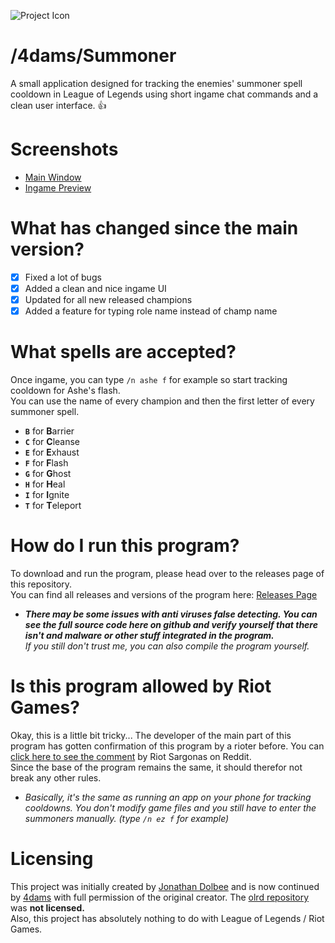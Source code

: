 ![Project Icon](https://i.4da.ms/project_summoner_icon.png)

# /4dams/Summoner

A small application designed for tracking the enemies' summoner spell cooldown in League of Legends using short ingame chat commands and a clean user interface. :+1:


# Screenshots

- [Main Window](https://i.4da.ms/e78b2c3.png)<br />
- [Ingame Preview](https://i.4da.ms/96bb07d.gif)

# What has changed since the main version?

- [x] Fixed a lot of bugs
- [x] Added a clean and nice ingame UI
- [x] Updated for all new released champions
- [x] Added a feature for typing role name instead of champ name

# What spells are accepted?

Once ingame, you can type `/n ashe f` for example so start tracking cooldown for Ashe's flash. </br >
You can use the name of every champion and then the first letter of every summoner spell.

- **`B`** for **B**arrier
- **`C`** for **C**leanse
- **`E`** for **E**xhaust
- **`F`** for **F**lash
- **`G`** for **G**host
- **`H`** for **H**eal
- **`I`** for **I**gnite
- **`T`** for **T**eleport

# How do I run this program?

To download and run the program, please head over to the releases page of this repository. </br >
You can find all releases and versions of the program here: [Releases Page](https://github.com/4dams/Summoner/releases) </br >
- ***There may be some issues with anti viruses false detecting. You can see the full source code here on github and verify yourself that there isn't and malware or other stuff integrated in the program.** </br >
If you still don't trust me, you can also compile the program yourself.*

# Is this program allowed by Riot Games?

Okay, this is a little bit tricky... The developer of the main part of this program has gotten confirmation of this program by a rioter before. You can [click here to see the comment](https://www.reddit.com/r/leagueoflegends/comments/4c78hh/i_wrote_a_legal_program_to_track_summoner_spells/d1g2dcu/) by Riot Sargonas on Reddit.<br />
Since the base of the program remains the same, it should therefor not break any other rules. </br >
- *Basically, it's the same as running an app on your phone for tracking cooldowns. You don't modify game files and you still have to enter the summoners manually. (type `/n ez f` for example)*

# Licensing

This project was initially created by [Jonathan Dolbee](https://github.com/d0lb33/) and is now continued by [4dams](https://github.com/4dams/) with full permission of the original creator. The [olrd repository](https://github.com/d0lb33/TimerTracker) was **not licensed.** </br >
Also, this project has absolutely nothing to do with League of Legends / Riot Games.
